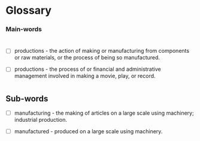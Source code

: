  # Glossary
 ### Main-words
  #
  
 - [ ] productions - the action of making or manufacturing from components or raw materials, or the process of being so manufactured.
 
 - [ ] productions - the process of or financial and administrative management involved in making a movie, play, or record.
 
  #
  ## Sub-words
  
 - [ ] manufacturing - the making of articles on a large scale using machinery; industrial production.

 - [ ] manufactured - produced on a large scale using machinery.
